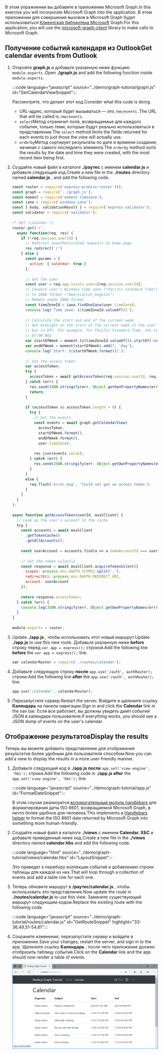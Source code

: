 <!-- markdownlint-disable MD002 MD041 -->

<span data-ttu-id="c6a78-101">В этом упражнении вы добавите в приложение Microsoft Graph.</span><span class="sxs-lookup"><span data-stu-id="c6a78-101">In this exercise you will incorporate Microsoft Graph into the application.</span></span> <span data-ttu-id="c6a78-102">В этом приложении для совершения вызовов в Microsoft Graph будет использоваться [Клиентская библиотека Microsoft](https://github.com/microsoftgraph/msgraph-sdk-javascript) Graph.</span><span class="sxs-lookup"><span data-stu-id="c6a78-102">For this application, you will use the [microsoft-graph-client](https://github.com/microsoftgraph/msgraph-sdk-javascript) library to make calls to Microsoft Graph.</span></span>

## <a name="get-calendar-events-from-outlook"></a><span data-ttu-id="c6a78-103">Получение событий календаря из Outlook</span><span class="sxs-lookup"><span data-stu-id="c6a78-103">Get calendar events from Outlook</span></span>

1. <span data-ttu-id="c6a78-104">Откройте **graph.js** и добавьте указанную ниже функцию `module.exports` .</span><span class="sxs-lookup"><span data-stu-id="c6a78-104">Open **./graph.js** and add the following function inside `module.exports`.</span></span>

    :::code language="javascript" source="../demo/graph-tutorial/graph.js" id="GetCalendarViewSnippet":::

    <span data-ttu-id="c6a78-105">Рассмотрите, что делает этот код.</span><span class="sxs-lookup"><span data-stu-id="c6a78-105">Consider what this code is doing.</span></span>

    - <span data-ttu-id="c6a78-106">URL-адрес, который будет вызываться — это `/me/events` .</span><span class="sxs-lookup"><span data-stu-id="c6a78-106">The URL that will be called is `/me/events`.</span></span>
    - <span data-ttu-id="c6a78-107">`select`Метод ограничит поля, возвращаемые для каждого события, только теми, которые будут реально использоваться в представлении.</span><span class="sxs-lookup"><span data-stu-id="c6a78-107">The `select` method limits the fields returned for each events to just those the view will actually use.</span></span>
    - <span data-ttu-id="c6a78-108">`orderby`Метод сортирует результаты по дате и времени создания, начиная с самого последнего элемента.</span><span class="sxs-lookup"><span data-stu-id="c6a78-108">The `orderby` method sorts the results by the date and time they were created, with the most recent item being first.</span></span>

1. <span data-ttu-id="c6a78-109">Создайте новый файл в каталоге **./раутес** с именем **calendar.js** и добавьте следующий код.</span><span class="sxs-lookup"><span data-stu-id="c6a78-109">Create a new file in the **./routes** directory named **calendar.js** , and add the following code.</span></span>

    ```javascript
    const router = require('express-promise-router')();
    const graph = require('../graph.js');
    const moment = require('moment-timezone');
    const iana = require('windows-iana');
    const { body, validationResult } = require('express-validator');
    const validator = require('validator');

    /* GET /calendar */
    router.get('/',
      async function(req, res) {
        if (!req.session.userId) {
          // Redirect unauthenticated requests to home page
          res.redirect('/')
        } else {
          const params = {
            active: { calendar: true }
          };

          // Get the user
          const user = req.app.locals.users[req.session.userId];
          // Convert user's Windows time zone ("Pacific Standard Time")
          // to IANA format ("America/Los_Angeles")
          // Moment needs IANA format
          const timeZoneId = iana.findOneIana(user.timeZone);
          console.log(`Time zone: ${timeZoneId.valueOf()}`);

          // Calculate the start and end of the current week
          // Get midnight on the start of the current week in the user's timezone,
          // but in UTC. For example, for Pacific Standard Time, the time value would be
          // 07:00:00Z
          var startOfWeek = moment.tz(timeZoneId.valueOf()).startOf('week').utc();
          var endOfWeek = moment(startOfWeek).add(7, 'day');
          console.log(`Start: ${startOfWeek.format()}`);

          // Get the access token
          var accessToken;
          try {
            accessToken = await getAccessToken(req.session.userId, req.app.locals.msalClient);
          } catch (err) {
            res.send(JSON.stringify(err, Object.getOwnPropertyNames(err)));
            return;
          }

          if (accessToken && accessToken.length > 0) {
            try {
              // Get the events
              const events = await graph.getCalendarView(
                accessToken,
                startOfWeek.format(),
                endOfWeek.format(),
                user.timeZone);

              res.json(events.value);
            } catch (err) {
              res.send(JSON.stringify(err, Object.getOwnPropertyNames(err)));
            }
          }
          else {
            req.flash('error_msg', 'Could not get an access token');
          }
        }
      }
    );

    async function getAccessToken(userId, msalClient) {
      // Look up the user's account in the cache
      try {
        const accounts = await msalClient
          .getTokenCache()
          .getAllAccounts();

        const userAccount = accounts.find(a => a.homeAccountId === userId);

        // Get the token silently
        const response = await msalClient.acquireTokenSilent({
          scopes: process.env.OAUTH_SCOPES.split(','),
          redirectUri: process.env.OAUTH_REDIRECT_URI,
          account: userAccount
        });

        return response.accessToken;
      } catch (err) {
        console.log(JSON.stringify(err, Object.getOwnPropertyNames(err)));
      }
    }

    module.exports = router;
    ```

1. <span data-ttu-id="c6a78-110">Update **./app.js** , чтобы использовать этот новый маршрут.</span><span class="sxs-lookup"><span data-stu-id="c6a78-110">Update **./app.js** to use this new route.</span></span> <span data-ttu-id="c6a78-111">Добавьте указанную ниже **before** строку перед `var app = express();` строкой.</span><span class="sxs-lookup"><span data-stu-id="c6a78-111">Add the following line **before** the `var app = express();` line.</span></span>

    ```javascript
    var calendarRouter = require('./routes/calendar');
    ```

1. <span data-ttu-id="c6a78-112">Добавьте следующую строку **после** `app.use('/auth', authRouter);` строки.</span><span class="sxs-lookup"><span data-stu-id="c6a78-112">Add the following line **after** the `app.use('/auth', authRouter);` line.</span></span>

    ```javascript
    app.use('/calendar', calendarRouter);
    ```

1. <span data-ttu-id="c6a78-113">Перезапустите сервер.</span><span class="sxs-lookup"><span data-stu-id="c6a78-113">Restart the server.</span></span> <span data-ttu-id="c6a78-114">Войдите и щелкните ссылку **Календарь** на панели навигации.</span><span class="sxs-lookup"><span data-stu-id="c6a78-114">Sign in and click the **Calendar** link in the nav bar.</span></span> <span data-ttu-id="c6a78-115">Если все работает, вы должны увидеть дамп событий JSON в календаре пользователя.</span><span class="sxs-lookup"><span data-stu-id="c6a78-115">If everything works, you should see a JSON dump of events on the user's calendar.</span></span>

## <a name="display-the-results"></a><span data-ttu-id="c6a78-116">Отображение результатов</span><span class="sxs-lookup"><span data-stu-id="c6a78-116">Display the results</span></span>

<span data-ttu-id="c6a78-117">Теперь вы можете добавить представление для отображения результатов более удобным для пользователя способом.</span><span class="sxs-lookup"><span data-stu-id="c6a78-117">Now you can add a view to display the results in a more user-friendly manner.</span></span>

1. <span data-ttu-id="c6a78-118">Добавьте следующий код в **./app.js после** `app.set('view engine', 'hbs');` строки.</span><span class="sxs-lookup"><span data-stu-id="c6a78-118">Add the following code in **./app.js after** the `app.set('view engine', 'hbs');` line.</span></span>

    :::code language="javascript" source="../demo/graph-tutorial/app.js" id="FormatDateSnippet":::

    <span data-ttu-id="c6a78-119">В этом случае реализуется [вспомогательный модуль handlebars](http://handlebarsjs.com/#helpers) для форматирования даты ISO 8601, возвращаемой Microsoft Graph, в нечто более удобное для человека.</span><span class="sxs-lookup"><span data-stu-id="c6a78-119">This implements a [Handlebars helper](http://handlebarsjs.com/#helpers) to format the ISO 8601 date returned by Microsoft Graph into something more human-friendly.</span></span>

1. <span data-ttu-id="c6a78-120">Создайте новый файл в каталоге **./views** с именем **Calendar. ХБС** и добавьте приведенный ниже код.</span><span class="sxs-lookup"><span data-stu-id="c6a78-120">Create a new file in the **./views** directory named **calendar.hbs** and add the following code.</span></span>

    :::code language="html" source="../demo/graph-tutorial/views/calendar.hbs" id="LayoutSnippet":::

    <span data-ttu-id="c6a78-121">Это приведет к перебору коллекции событий и добавлению строки таблицы для каждой из них.</span><span class="sxs-lookup"><span data-stu-id="c6a78-121">That will loop through a collection of events and add a table row for each one.</span></span>

1. <span data-ttu-id="c6a78-122">Теперь обновите маршрут в **/раутес/calendar.js** , чтобы использовать это представление.</span><span class="sxs-lookup"><span data-stu-id="c6a78-122">Now update the route in **./routes/calendar.js** to use this view.</span></span> <span data-ttu-id="c6a78-123">Замените существующий маршрут следующим кодом.</span><span class="sxs-lookup"><span data-stu-id="c6a78-123">Replace the existing route with the following code.</span></span>

    :::code language="javascript" source="../demo/graph-tutorial/routes/calendar.js" id="GetRouteSnippet" highlight="33-36,49,51-54,61":::

1. <span data-ttu-id="c6a78-124">Сохраните изменения, перезапустите сервер и войдите в приложение.</span><span class="sxs-lookup"><span data-stu-id="c6a78-124">Save your changes, restart the server, and sign in to the app.</span></span> <span data-ttu-id="c6a78-125">Щелкните ссылку **Календарь** , после чего приложение должно отобразить таблицу событий.</span><span class="sxs-lookup"><span data-stu-id="c6a78-125">Click on the **Calendar** link and the app should now render a table of events.</span></span>

    ![Снимок экрана с таблицей событий](./images/add-msgraph-01.png)
